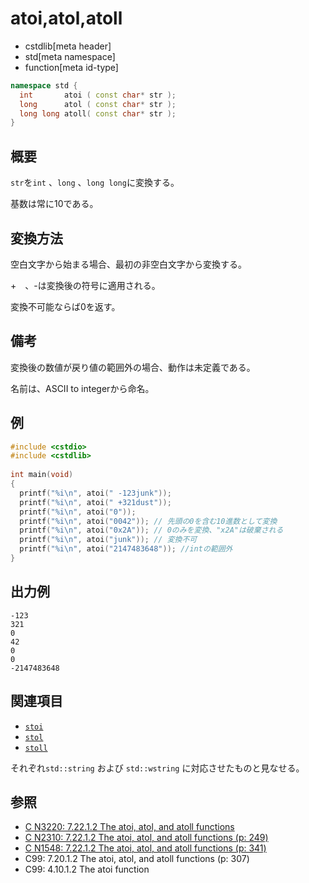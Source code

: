 # atoi,atol,atoll
* cstdlib[meta header]
* std[meta namespace]
* function[meta id-type]

```cpp
namespace std {
  int       atoi ( const char* str );
  long      atol ( const char* str );
  long long atoll( const char* str );
}
```

## 概要

`str`を`int` 、`long` 、`long long`に変換する。

基数は常に10である。

## 変換方法

空白文字から始まる場合、最初の非空白文字から変換する。

\+　、\-は変換後の符号に適用される。


変換不可能ならば0を返す。

## 備考

変換後の数値が戻り値の範囲外の場合、動作は未定義である。

名前は、ASCII to integerから命名。

## 例

```cpp example
#include <cstdio>
#include <cstdlib>
 
int main(void)
{
  printf("%i\n", atoi(" -123junk"));
  printf("%i\n", atoi(" +321dust"));
  printf("%i\n", atoi("0"));
  printf("%i\n", atoi("0042")); // 先頭の0を含む10進数として変換
  printf("%i\n", atoi("0x2A")); // 0のみを変換、"x2A"は破棄される
  printf("%i\n", atoi("junk")); // 変換不可
  printf("%i\n", atoi("2147483648")); //intの範囲外
}
```

## 出力例

```
-123
321
0
42
0
0
-2147483648
```

## 関連項目
- [`stoi`](/reference/string/stoi.md)
- [`stol`](/reference/string/stol.md)
- [`stoll`](/reference/string/stoll.md)

それぞれ`std::string` および `std::wstring` に対応させたものと見なせる。

## 参照
- [C N3220: 7.22.1.2 The atoi, atol, and atoll functions](https://www.open-std.org/jtc1/sc22/wg14/www/docs/n3220.pdf)
- [C N2310: 7.22.1.2 The atoi, atol, and atoll functions (p: 249)](https://www.open-std.org/jtc1/sc22/wg14/www/docs/n2310.pdf)
- [C N1548: 7.22.1.2 The atoi, atol, and atoll functions (p: 341)](https://www.open-std.org/jtc1/sc22/wg14/www/docs/n1548.pdf)
- C99: 7.20.1.2 The atoi, atol, and atoll functions (p: 307)
- C99: 4.10.1.2 The atoi function
